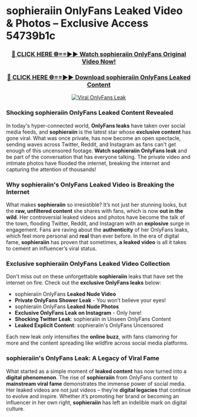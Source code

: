 # sophieraiin OnlyFans Leaked Video & Photos – Exclusive Access 54739b1c

<div align="center">

### [🔴 CLICK HERE 🌐==►► Watch sophieraiin OnlyFans Original Video Now!](https://aff.leakpic.com/?utm_medium=9dac6e3e92780789e695eb65dc45befdb20081c8&utm_campaign=Link_for_leakpic_com_54739b1c)

### [🔴 CLICK HERE 🌐==►► Download sophieraiin OnlyFans Leaked Content](https://aff.leakpic.com/?utm_medium=9dac6e3e92780789e695eb65dc45befdb20081c8&utm_campaign=Link_for_leakpic_com_54739b1c)

[![Viral OnlyFans Leak](https://i.ibb.co.com/xMMVF88/686577567.gif)](https://aff.leakpic.com/?utm_medium=9dac6e3e92780789e695eb65dc45befdb20081c8&utm_campaign=Link_for_leakpic_com_54739b1c)

</div>

### Shocking sophieraiin OnlyFans Leaked Content Revealed
In today's hyper-connected world, **OnlyFans leaks** have taken over social media feeds, and **sophieraiin** is the latest star whose **exclusive content** has gone viral. What was once private, has now become an open spectacle, sending waves across Twitter, Reddit, and Instagram as fans can't get enough of this uncensored footage. 
**Watch sophieraiin OnlyFans leak** and be part of the conversation that has everyone talking. The private video and intimate photos have flooded the internet, breaking the internet and capturing the attention of thousands!

### Why sophieraiin's OnlyFans Leaked Video is Breaking the Internet
What makes **sophieraiin** so irresistible? It’s not just her stunning looks, but the **raw, unfiltered content** she shares with fans, which is now **out in the wild**. Her controversial leaked videos and photos have become the talk of the town, flooding Twitter, Reddit, and Instagram with an **explosive** surge in engagement. 
Fans are raving about the **authenticity** of her OnlyFans leaks, which feel more personal and **real** than ever before. In the era of digital fame, **sophieraiin** has proven that sometimes, **a leaked video** is all it takes to cement an influencer’s viral status.

### Exclusive sophieraiin OnlyFans Leaked Video Collection
Don't miss out on these unforgettable **sophieraiin** leaks that have set the internet on fire. Check out the **exclusive OnlyFans leaks** below:

- sophieraiin OnlyFans **Leaked Nude Video**
- **Private OnlyFans Shower Leak** - You won’t believe your eyes!
- sophieraiin OnlyFans **Leaked Nude Photos**
- **Exclusive OnlyFans Leak on Instagram** - Only here!
- **Shocking Twitter Leak**: sophieraiin in Unseen OnlyFans Content
- **Leaked Explicit Content**: sophieraiin's OnlyFans Uncensored

Each new leak only intensifies the **online buzz**, with fans clamoring for more and the content spreading like wildfire across social media platforms.

### sophieraiin's OnlyFans Leak: A Legacy of Viral Fame
What started as a simple moment of **leaked content** has now turned into a **digital phenomenon**. The rise of **sophieraiin** from OnlyFans content to **mainstream viral fame** demonstrates the immense power of social media. 
Her leaked videos are not just videos – they’re **digital legacies** that continue to evolve and inspire. Whether it’s promoting her brand or becoming an influencer in her own right, **sophieraiin** has left an indelible mark on digital culture.
